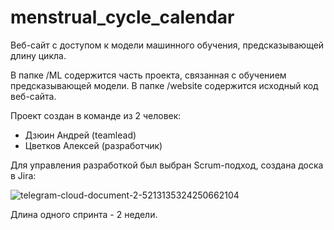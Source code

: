 # menstrual_cycle_calendar
Веб-сайт с доступом к модели машинного обучения, предсказывающей длину цикла.

В папке /ML содержится часть проекта, связанная с обучением предсказывающей модели.
В папке /website содержится исходный код веб-сайта.

Проект создан в команде из 2 человек:

- Дзюин Андрей (teamlead)
- Цветков Алексей (разработчик)

Для управления разработкой был выбран Scrum-подход, создана доска в Jira:

![telegram-cloud-document-2-5213135324250662104](https://github.com/user-attachments/assets/e71eceef-845c-44ca-aff8-9a831f11f904)

Длина одного спринта - 2 недели.
